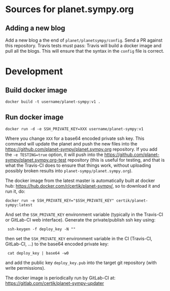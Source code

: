 # Sources for planet.sympy.org

## Adding a new blog

Add a new blog a the end of `planet/planetsympy/config`. Send a PR against this
repository. Travis tests must pass: Travis will build a docker image and pull
all the blogs. This will ensure that the syntax in the `config` file is
correct.

# Development

## Build docker image

    docker build -t username/planet-sympy:v1 .

## Run docker image

    docker run -d -e SSH_PRIVATE_KEY=XXX username/planet-sympy:v1

Where you change `XXX` for a base64 encoded private ssh key. This command will
update the planet and push the new files into the
https://github.com/planet-sympy/planet.sympy.org repository. If you add the `-e
TESTING=true` option, it will push into the
https://github.com/planet-sympy/planet.sympy.org-test repository (this is
useful for testing, and that is what the Travis-CI does to ensure that things
work, without uploading possibly broken results into
`planet-sympy/planet.sympy.org`).

The docker image from the latest master is automatically built at docker hub:
https://hub.docker.com/r/certik/planet-sympy/, so to download it and run it,
do:

    docker run -e SSH_PRIVATE_KEY="$SSH_PRIVATE_KEY" certik/planet-sympy:latest

And set the `SSH_PRIVATE_KEY` environment variable (typically in the Travis-CI
or GitLab-CI web interface). Generate the private/publish ssh key using:

     ssh-keygen -f deploy_key -N ""

then set the `SSH_PRIVATE_KEY` environment variable in the CI (Travis-CI,
GitLab-CI, ...) to the base64 encoded private key:

     cat deploy_key | base64 -w0

and add the public key `deploy_key.pub` into the target git repository (with
write permissions).

The docker image is periodically run by GitLab-CI at: https://gitlab.com/certik/planet-sympy-updater

